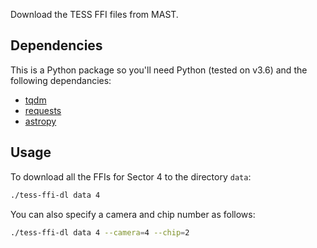 Download the TESS FFI files from MAST.

## Dependencies

This is a Python package so you'll need Python (tested on v3.6) and the following dependancies:

- [tqdm](https://tqdm.github.io)
- [requests](http://docs.python-requests.org)
- [astropy](https://www.astropy.org)

## Usage

To download all the FFIs for Sector 4 to the directory `data`:

```bash
./tess-ffi-dl data 4
```

You can also specify a camera and chip number as follows:

```bash
./tess-ffi-dl data 4 --camera=4 --chip=2
```
